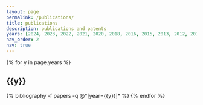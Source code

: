 ```yaml
---
layout: page
permalink: /publications/
title: publications
description: publications and patents
years: [2024, 2023, 2022, 2021, 2020, 2018, 2016, 2015, 2013, 2012, 2011, 2010, 2009]
nav_order: 2
nav: true
---
```


<div class="publications">

{% for y in page.years %}
  <h2 class="year">{{y}}</h2>
  {% bibliography -f papers -q @*[year={{y}}]* %}
{% endfor %}

</div>
